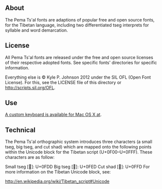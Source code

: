 About
-----
The Pema Ts'al fonts are adaptions of popular free and open source fonts, for the Tibetan language, including two differentiated tseg interprets for syllable and word demarcation.

License
-------
All Pema Ts'al fonts are released under the free and open source licenses of their respective adopted fonts. See specific fonts' directories for specific information.

Everything else is © Kyle P. Johnson 2012 under the SIL OFL (Open Font License). For this, see the LICENSE file of this directory or http://scripts.sil.org/OFL.

Use
---
[A custom keyboard is available for Mac OS X at](https://github.com/kylepjohnson/pema_tsal_tibetan_keyboard).

Technical
---------
The Pema Ts'al orthographic system introduces three characters (a small tseg, big tseg, and cut shad) which are mapped onto the following points within the Unicode block for the Tibetan script (U+0F00–U+0FFF). These characters are as follow:

Small tseg [࿝]: U+0FDD
Big tseg [࿭]: U+0FED
Cut shad [࿽]: U+0FFD
For more information on the Tibetan Unicode block, see:

http://en.wikipedia.org/wiki/Tibetan_script#Unicode

